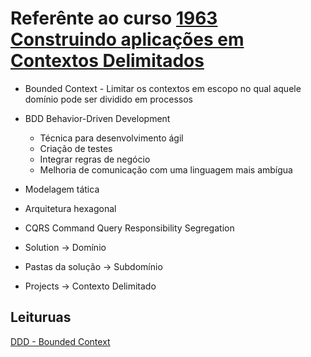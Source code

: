 # Referênte ao curso [1963 Construindo aplicações em Contextos Delimitados](https://balta.io/cursos/construindo-aplicacoes-em-contextos-delimitados)

- Bounded Context - Limitar os contextos em escopo no qual aquele domínio pode ser dividido em processos
- BDD Behavior-Driven Development
    - Técnica para desenvolvimento ágil
    - Criação de testes
    - Integrar regras de negócio
    - Melhoria de comunicação com uma linguagem mais ambígua
- Modelagem tática
- Arquitetura hexagonal
- CQRS Command Query Responsibility Segregation

- Solution -> Domínio
- Pastas da solução -> Subdomínio
- Projects -> Contexto Delimitado

## Leituruas 
[DDD - Bounded Context](https://www.eduardopires.net.br/2016/03/ddd-bounded-context/)

